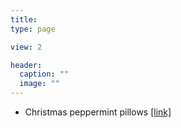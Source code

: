 ```yaml
---
title: 
type: page

view: 2

header:
  caption: ""
  image: ""
---
```


* Christmas peppermint pillows [[link]](https://www.youtube.com/watch?v=cbMhZ4kwLKk)
